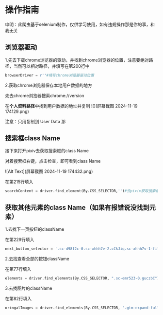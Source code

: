 # 操作指南

申明：此爬虫基于selenium制作，仅供学习使用，如有违规操作那是你的事，和我无关



## 浏览器驱动

1.先去下载chrome浏览器的驱动，并找到chrome浏览器的位置，注意要绝对路径，当然可以相对路径，并填写在第200行中

```py
browserDriver = r''#填写chrome浏览器驱动位置
```

2.获取chrome浏览器保存本地用户数据的地方

先去chrome浏览器搜索chrome://version

在**个人资料路径**中找到用户数据的地址并复制 ![](屏幕截图 2024-11-19 174129.png)

注意：只用复制到 User Data 那

## 搜索框class Name

接下来打开pixiv去获取搜索框的class Name

对着搜索框右键，点击检查，即可看到class Name

![Alt Text](屏幕截图 2024-11-19 174432.png)

在第215行填入

```py
searchContent = driver.find_element(By.CSS_SELECTOR,'')#去pixiv获取搜索框的className，并填写在  ''   内，注意要以 . 开头，且空格要用 . 代替，不能有空格，如'.button.active'
```



## 获取其他元素的class Name（如果有报错说没找到元素）

1.去找下一页按钮的className

在第229行填入

```py
next_button_selector = '.sc-d98f2c-0.sc-xhhh7v-2.cCkJiq.sc-xhhh7v-1-filterProps-Styled-Component.kKBslM'#注意可以去看看下一页的className是否相同，应该是一样的
```

2.去找查看全部的按钮className

在第77行填入

```py
elements = driver.find_elements(By.CSS_SELECTOR, ".sc-emr523-0.guczbC")#此处填写查看全部的按钮className
```

3.去找图片的className

在第82行填入

```py
oringalImages = driver.find_elements(By.CSS_SELECTOR, '.gtm-expand-full-size-illust')#图片的className
```

